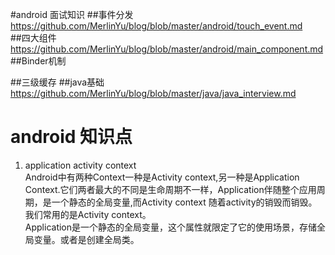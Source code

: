 #android 面试知识
##事件分发
https://github.com/MerlinYu/blog/blob/master/android/touch_event.md<br>
##四大组件
https://github.com/MerlinYu/blog/blob/master/android/main_component.md<br>
##Binder机制



##三级缓存
##java基础
https://github.com/MerlinYu/blog/blob/master/java/java_interview.md<br>

# android 知识点
1. application activity context<br>
Android中有两种Context一种是Activity context,另一种是Application Context.它们两者最大的不同是生命周期不一样，Application伴随整个应用周期，是一个静态的全局变量,而Activity context 随着activity的销毁而销毁。我们常用的是Activity context。<br>
Application是一个静态的全局变量，这个属性就限定了它的使用场景，存储全局变量。或者是创建全局类。<br>



